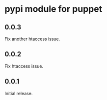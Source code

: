 pypi module for puppet
======================

0.0.3
-----
Fix another htaccess issue.

0.0.2
-----
Fix htaccess issue.

0.0.1
-----
Initial release.
